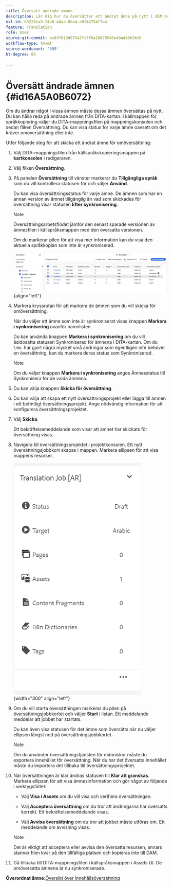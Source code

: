 ```yaml
---
title: Översätt ändrade ämnen
description: Lär dig hur du översätter ett ändrat ämne på nytt i AEM Guides.
exl-id: b3228ea9-24a8-44aa-8ba4-e8f44754ffe4
feature: Translation
role: User
source-git-commit: ac83f613d87547fc7f6a18070545e40ad4963616
workflow-type: tm+mt
source-wordcount: '589'
ht-degree: 0%

---
```


# Översätt ändrade ämnen {#id16A5A0B6072}

Om du ändrar något i vissa ämnen måste dessa ämnen översättas på nytt. Du kan hålla reda på ändrade ämnen från DITA-kartan. I källmappen för språkkopiering väljer du DITA-mappningsfilen på mappningskonsolen och sedan fliken Översättning. Du kan visa status för varje ämne oavsett om det kräver omöversättning eller inte.

Utför följande steg för att skicka ett ändrat ämne för omöversättning:

1. Välj DITA-mappningsfilen från källspråkskopieringsmappen på **kartkonsolen** i redigeraren.

1. Välj fliken **Översättning**.

1. På panelen **Översättning** till vänster markerar du **Tillgängliga språk** som du vill kontrollera statusen för och väljer **Använd**.

   Du kan visa översättningsstatus för varje ämne. De ämnen som har en annan version av ämnet tillgänglig än vad som skickades för översättning visar statusen **Efter synkronisering**.

   >[!NOTE]
   >
   > Översättningsarbetsflödet jämför den senast sparade versionen av ämnesfilen i källspråksmappen med den översatta versionen.

   Om du markerar pilen för att visa mer information kan du visa den aktuella språkkopian som inte är synkroniserad.

   ![](images/out-of-sync-uuid-new.png){align="left"}

1. Markera kryssrutan för att markera de ämnen som du vill skicka för omöversättning.

   När du väljer ett ämne som inte är synkroniserat visas knappen **Markera i synkronisering** ovanför namnlisten.

   Du kan använda knappen **Markera i synkronisering** om du vill åsidosätta statusen Synkroniserad för ämnena i DITA-kartan.  Om du t.ex. har gjort några mycket små ändringar som egentligen inte behöver en översättning, kan du markera deras status som Synkroniserad.

   >[!NOTE]
   >
   > Om du väljer knappen **Markera i synkronisering** anges Ämnesstatus till Synkronisera för de valda ämnena.

1. Du kan välja knappen **Skicka för översättning**.

1. Du kan välja att skapa ett nytt översättningsprojekt eller lägga till ämnen i ett befintligt översättningsprojekt. Ange nödvändig information för att konfigurera översättningsprojektet.

1. Välj **Skicka**.

   Ett bekräftelsemeddelande som visar att ämnet har skickats för översättning visas.

1. Navigera till översättningsprojektet i projektkonsolen. Ett nytt översättningsjobbkort skapas i mappen. Markera ellipsen för att visa mappens resurser.

   ![](images/incremental-job-new.png){width="300" align="left"}

1. Om du vill starta översättningen markerar du pilen på översättningsjobbkortet och väljer **Start** i listan. Ett meddelande meddelar att jobbet har startats.

   Du kan även visa statusen för det ämne som översätts när du väljer ellipsen längst ned på översättningsjobbkortet.

   >[!NOTE]
   >
   > Om du använder översättningstjänsten för människor måste du exportera innehållet för översättning. När du har det översatta innehållet måste du importera det tillbaka till översättningsprojektet.

1. När översättningen är klar ändras statusen till **Klar att granskas**. Markera ellipsen för att visa ämnesinformation och gör något av följande i verktygsfältet:

   - Välj **Visa i Assets** om du vill visa och verifiera översättningen.

   - Välj **Acceptera översättning** om du tror att ändringarna har översatts korrekt. Ett bekräftelsemeddelande visas.

   - Välj **Avvisa översättning** om du tror att jobbet måste utföras om. Ett meddelande om avvisning visas.

   >[!NOTE]
   >
   > Det är viktigt att acceptera eller avvisa den översatta resursen, annars stannar filen kvar på den tillfälliga platsen och kopieras inte till DAM.

1. Gå tillbaka till DITA-mappningsfilen i källspråksmappen i Assets UI. De omöversatta ämnena är nu synkroniserade.


**Överordnat ämne:**&#x200B;[&#x200B;Översikt över innehållsöversättning](translation.md)

